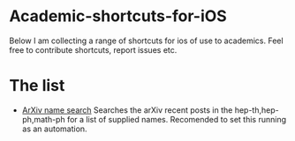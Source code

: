 # Academic-shortcuts-for-iOS
Below I  am collecting a range of shortcuts for ios of use to academics. Feel free to contribute shortcuts, report issues etc.

# The list
* [ArXiv name search](https://www.icloud.com/shortcuts/ba2cf7bd48c840f9965c644d863711c4) Searches the arXiv recent posts in the hep-th,hep-ph,math-ph for a list of supplied names. Recomended to set this running as an automation. 

